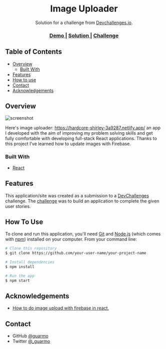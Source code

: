 <!-- Please update value in the {}  -->

<h1 align="center">Image Uploader</h1>

<div align="center">
   Solution for a challenge from  <a href="http://devchallenges.io" target="_blank">Devchallenges.io</a>.
</div>

<div align="center">
  <h3>
    <a href="https://hardcore-shirley-3a9287.netlify.app/">
      Demo
    </a>
    <span> | </span>
    <a href="https://github.com/guarmo/DevChallenges/tree/main/image-uploader">
      Solution
    </a>
    <span> | </span>
    <a href="https://devchallenges.io/challenges/O2iGT9yBd6xZBrOcVirx">
      Challenge
    </a>
  </h3>
</div>

<!-- TABLE OF CONTENTS -->

## Table of Contents

- [Overview](#overview)
  - [Built With](#built-with)
- [Features](#features)
- [How to use](#how-to-use)
- [Contact](#contact)
- [Acknowledgements](#acknowledgements)

<!-- OVERVIEW -->

## Overview

![screenshot](https://firebasestorage.googleapis.com/v0/b/image-loader-58c58.appspot.com/o/images%2FScreenshot%202021-01-26%20at%2012.01.18.png?alt=media&token=5904c5bf-c8ee-4b35-9b04-c5da6e94fe93)

Here's image uploader: https://hardcore-shirley-3a9287.netlify.app/
an app I developed with the aim of improving my problem solving skills and get fully comfortable with developing full-stack React applications.
Thanks to this project I've learned how to update images with Firebase.

### Built With

<!-- This section should list any major frameworks that you built your project using. Here are a few examples.-->

- [React](https://reactjs.org/)

## Features

<!-- List the features of your application or follow the template. Don't share the figma file here :) -->

This application/site was created as a submission to a [DevChallenges](https://devchallenges.io/challenges) challenge. The [challenge](https://devchallenges.io/challenges/O2iGT9yBd6xZBrOcVirx) was to build an application to complete the given user stories.

## How To Use

<!-- Example: -->

To clone and run this application, you'll need [Git](https://git-scm.com) and [Node.js](https://nodejs.org/en/download/) (which comes with [npm](http://npmjs.com)) installed on your computer. From your command line:

```bash
# Clone this repository
$ git clone https://github.com/your-user-name/your-project-name

# Install dependencies
$ npm install

# Run the app
$ npm start
```

## Acknowledgements

<!-- This section should list any articles or add-ons/plugins that helps you to complete the project. This is optional but it will help you in the future. For example -->

- [How to do image upload with firebase in react.](https://dev.to/itnext/how-to-do-image-upload-with-firebase-in-react-cpj)

## Contact

- GitHub [@guarmo](https://{github.com/guarmo})
- Twitter [@_guarmo](https://twitter.com/_guarmo)
